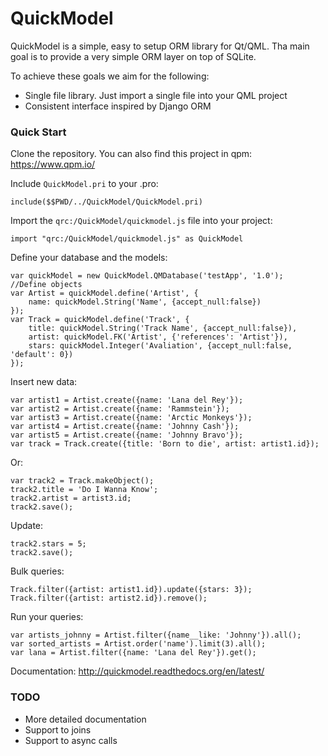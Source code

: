 # QuickModel

QuickModel is a simple, easy to setup ORM library for Qt/QML.
Tha main goal is to provide a very simple ORM layer on top of SQLite.

To achieve these goals we aim for the following:

  - Single file library. Just import a single file into your QML project
  - Consistent interface inspired by Django ORM

### Quick Start
Clone the repository.
You can also find this project in qpm: https://www.qpm.io/

Include `QuickModel.pri` to your .pro:

    include($$PWD/../QuickModel/QuickModel.pri)

Import the `qrc:/QuickModel/quickmodel.js` file into your project:

    import "qrc:/QuickModel/quickmodel.js" as QuickModel

Define your database and the models:

    var quickModel = new QuickModel.QMDatabase('testApp', '1.0');
    //Define objects
    var Artist = quickModel.define('Artist', {
        name: quickModel.String('Name', {accept_null:false})
    });
    var Track = quickModel.define('Track', {
        title: quickModel.String('Track Name', {accept_null:false}),
        artist: quickModel.FK('Artist', {'references': 'Artist'}),
        stars: quickModel.Integer('Avaliation', {accept_null:false, 'default': 0})
    });

Insert new data:

    var artist1 = Artist.create({name: 'Lana del Rey'});
    var artist2 = Artist.create({name: 'Rammstein'});
    var artist3 = Artist.create({name: 'Arctic Monkeys'});
    var artist4 = Artist.create({name: 'Johnny Cash'});
    var artist5 = Artist.create({name: 'Johnny Bravo'});
    var track = Track.create({title: 'Born to die', artist: artist1.id});
Or:

    var track2 = Track.makeObject();
    track2.title = 'Do I Wanna Know';
    track2.artist = artist3.id;
    track2.save();

Update:

    track2.stars = 5;
    track2.save();

Bulk queries:

    Track.filter({artist: artist1.id}).update({stars: 3});
    Track.filter({artist: artist2.id}).remove();

Run your queries:

    var artists_johnny = Artist.filter({name__like: 'Johnny'}).all();
    var sorted_artists = Artist.order('name').limit(3).all();
    var lana = Artist.filter({name: 'Lana del Rey'}).get();

Documentation: http://quickmodel.readthedocs.org/en/latest/

### TODO
  - More detailed documentation
  - Support to joins
  - Support to async calls
